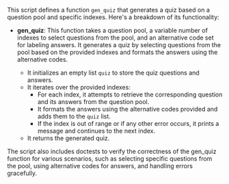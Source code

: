 This script defines a function `gen_quiz` that generates a quiz based on a question pool and specific indexes. Here's a breakdown of its functionality:

- **gen_quiz**: This function takes a question pool, a variable number of indexes to select questions from the pool, and an alternative code set for labeling answers. It generates a quiz by selecting questions from the pool based on the provided indexes and formats the answers using the alternative codes.

    - It initializes an empty list `quiz` to store the quiz questions and answers.
    - It iterates over the provided indexes:
        - For each index, it attempts to retrieve the corresponding question and its answers from the question pool.
        - It formats the answers using the alternative codes provided and adds them to the `quiz` list.
        - If the index is out of range or if any other error occurs, it prints a message and continues to the next index.
    - It returns the generated quiz.

The script also includes doctests to verify the correctness of the gen_quiz function for various scenarios, such as selecting specific questions from the pool, using alternative codes for answers, and handling errors gracefully.